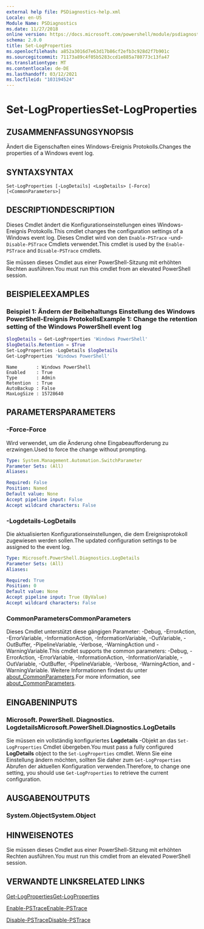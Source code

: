 ```yaml
---
external help file: PSDiagnostics-help.xml
Locale: en-US
Module Name: PSDiagnostics
ms.date: 11/27/2018
online version: https://docs.microsoft.com/powershell/module/psdiagnostics/set-logproperties?view=powershell-5.1&WT.mc_id=ps-gethelp
schema: 2.0.0
title: Set-LogProperties
ms.openlocfilehash: a852a3016d7e63d17b86cf2efb3c928d2f7b901c
ms.sourcegitcommit: 71173a89c4f05b5283ccd1e885a780773c13fa47
ms.translationtype: MT
ms.contentlocale: de-DE
ms.lasthandoff: 03/12/2021
ms.locfileid: "103194524"
---
```

# <span data-ttu-id="8fcd9-102">Set-LogProperties</span><span class="sxs-lookup"><span data-stu-id="8fcd9-102">Set-LogProperties</span></span>

## <span data-ttu-id="8fcd9-103">ZUSAMMENFASSUNG</span><span class="sxs-lookup"><span data-stu-id="8fcd9-103">SYNOPSIS</span></span>
<span data-ttu-id="8fcd9-104">Ändert die Eigenschaften eines Windows-Ereignis Protokolls.</span><span class="sxs-lookup"><span data-stu-id="8fcd9-104">Changes the properties of a Windows event log.</span></span>

## <span data-ttu-id="8fcd9-105">SYNTAX</span><span class="sxs-lookup"><span data-stu-id="8fcd9-105">SYNTAX</span></span>

```
Set-LogProperties [-LogDetails] <LogDetails> [-Force] [<CommonParameters>]
```

## <span data-ttu-id="8fcd9-106">DESCRIPTION</span><span class="sxs-lookup"><span data-stu-id="8fcd9-106">DESCRIPTION</span></span>

<span data-ttu-id="8fcd9-107">Dieses Cmdlet ändert die Konfigurationseinstellungen eines Windows-Ereignis Protokolls.</span><span class="sxs-lookup"><span data-stu-id="8fcd9-107">This cmdlet changes the configuration settings of a Windows event log.</span></span> <span data-ttu-id="8fcd9-108">Dieses Cmdlet wird von den `Enable-PSTrace` -und- `Disable-PSTrace` Cmdlets verwendet.</span><span class="sxs-lookup"><span data-stu-id="8fcd9-108">This cmdlet is used by the `Enable-PSTrace` and `Disable-PSTrace` cmdlets.</span></span>

<span data-ttu-id="8fcd9-109">Sie müssen dieses Cmdlet aus einer PowerShell-Sitzung mit erhöhten Rechten ausführen.</span><span class="sxs-lookup"><span data-stu-id="8fcd9-109">You must run this cmdlet from an elevated PowerShell session.</span></span>

## <span data-ttu-id="8fcd9-110">BEISPIELE</span><span class="sxs-lookup"><span data-stu-id="8fcd9-110">EXAMPLES</span></span>

### <span data-ttu-id="8fcd9-111">Beispiel 1: Ändern der Beibehaltungs Einstellung des Windows PowerShell-Ereignis Protokolls</span><span class="sxs-lookup"><span data-stu-id="8fcd9-111">Example 1: Change the retention setting of the Windows PowerShell event log</span></span>

```powershell
$logDetails = Get-LogProperties 'Windows PowerShell'
$logDetails.Retention = $True
Set-LogProperties -LogDetails $logDetails
Get-LogProperties 'Windows PowerShell'
```

```Output
Name       : Windows PowerShell
Enabled    : True
Type       : Admin
Retention  : True
AutoBackup : False
MaxLogSize : 15728640
```

## <span data-ttu-id="8fcd9-112">PARAMETERS</span><span class="sxs-lookup"><span data-stu-id="8fcd9-112">PARAMETERS</span></span>

### <span data-ttu-id="8fcd9-113">-Force</span><span class="sxs-lookup"><span data-stu-id="8fcd9-113">-Force</span></span>

<span data-ttu-id="8fcd9-114">Wird verwendet, um die Änderung ohne Eingabeaufforderung zu erzwingen.</span><span class="sxs-lookup"><span data-stu-id="8fcd9-114">Used to force the change without prompting.</span></span>

```yaml
Type: System.Management.Automation.SwitchParameter
Parameter Sets: (All)
Aliases:

Required: False
Position: Named
Default value: None
Accept pipeline input: False
Accept wildcard characters: False
```

### <span data-ttu-id="8fcd9-115">-Logdetails</span><span class="sxs-lookup"><span data-stu-id="8fcd9-115">-LogDetails</span></span>

<span data-ttu-id="8fcd9-116">Die aktualisierten Konfigurationseinstellungen, die dem Ereignisprotokoll zugewiesen werden sollen.</span><span class="sxs-lookup"><span data-stu-id="8fcd9-116">The updated configuration settings to be assigned to the event log.</span></span>

```yaml
Type: Microsoft.PowerShell.Diagnostics.LogDetails
Parameter Sets: (All)
Aliases:

Required: True
Position: 0
Default value: None
Accept pipeline input: True (ByValue)
Accept wildcard characters: False
```

### <span data-ttu-id="8fcd9-117">CommonParameters</span><span class="sxs-lookup"><span data-stu-id="8fcd9-117">CommonParameters</span></span>

<span data-ttu-id="8fcd9-118">Dieses Cmdlet unterstützt diese gängigen Parameter: -Debug, -ErrorAction, -ErrorVariable, -InformationAction, -InformationVariable, -OutVariable, -OutBuffer, -PipelineVariable, -Verbose, -WarningAction und -WarningVariable.</span><span class="sxs-lookup"><span data-stu-id="8fcd9-118">This cmdlet supports the common parameters: -Debug, -ErrorAction, -ErrorVariable, -InformationAction, -InformationVariable, -OutVariable, -OutBuffer, -PipelineVariable, -Verbose, -WarningAction, and -WarningVariable.</span></span> <span data-ttu-id="8fcd9-119">Weitere Informationen findest du unter [about_CommonParameters](https://go.microsoft.com/fwlink/?LinkID=113216).</span><span class="sxs-lookup"><span data-stu-id="8fcd9-119">For more information, see [about_CommonParameters](https://go.microsoft.com/fwlink/?LinkID=113216).</span></span>

## <span data-ttu-id="8fcd9-120">EINGABEN</span><span class="sxs-lookup"><span data-stu-id="8fcd9-120">INPUTS</span></span>

### <span data-ttu-id="8fcd9-121">Microsoft. PowerShell. Diagnostics. Logdetails</span><span class="sxs-lookup"><span data-stu-id="8fcd9-121">Microsoft.PowerShell.Diagnostics.LogDetails</span></span>

<span data-ttu-id="8fcd9-122">Sie müssen ein vollständig konfiguriertes **Logdetails** -Objekt an das `Set-LogProperties` Cmdlet übergeben.</span><span class="sxs-lookup"><span data-stu-id="8fcd9-122">You must pass a fully configured **LogDetails** object to the `Set-LogProperties` cmdlet.</span></span>
<span data-ttu-id="8fcd9-123">Wenn Sie eine Einstellung ändern möchten, sollten Sie daher zum `Get-LogProperties` Abrufen der aktuellen Konfiguration verwenden.</span><span class="sxs-lookup"><span data-stu-id="8fcd9-123">Therefore, to change one setting, you should use `Get-LogProperties` to retrieve the current configuration.</span></span>

## <span data-ttu-id="8fcd9-124">AUSGABEN</span><span class="sxs-lookup"><span data-stu-id="8fcd9-124">OUTPUTS</span></span>

### <span data-ttu-id="8fcd9-125">System.Object</span><span class="sxs-lookup"><span data-stu-id="8fcd9-125">System.Object</span></span>

## <span data-ttu-id="8fcd9-126">HINWEISE</span><span class="sxs-lookup"><span data-stu-id="8fcd9-126">NOTES</span></span>

<span data-ttu-id="8fcd9-127">Sie müssen dieses Cmdlet aus einer PowerShell-Sitzung mit erhöhten Rechten ausführen.</span><span class="sxs-lookup"><span data-stu-id="8fcd9-127">You must run this cmdlet from an elevated PowerShell session.</span></span>

## <span data-ttu-id="8fcd9-128">VERWANDTE LINKS</span><span class="sxs-lookup"><span data-stu-id="8fcd9-128">RELATED LINKS</span></span>

[<span data-ttu-id="8fcd9-129">Get-LogProperties</span><span class="sxs-lookup"><span data-stu-id="8fcd9-129">Get-LogProperties</span></span>](Get-LogProperties.md)

[<span data-ttu-id="8fcd9-130">Enable-PSTrace</span><span class="sxs-lookup"><span data-stu-id="8fcd9-130">Enable-PSTrace</span></span>](Enable-PSTrace.md)

[<span data-ttu-id="8fcd9-131">Disable-PSTrace</span><span class="sxs-lookup"><span data-stu-id="8fcd9-131">Disable-PSTrace</span></span>](Disable-PSTrace.md)
